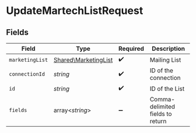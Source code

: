 # UpdateMartechListRequest


## Fields

| Field                                                        | Type                                                         | Required                                                     | Description                                                  |
| ------------------------------------------------------------ | ------------------------------------------------------------ | ------------------------------------------------------------ | ------------------------------------------------------------ |
| `marketingList`                                              | [Shared\MarketingList](../../Models/Shared/MarketingList.md) | :heavy_check_mark:                                           | Mailing List                                                 |
| `connectionId`                                               | *string*                                                     | :heavy_check_mark:                                           | ID of the connection                                         |
| `id`                                                         | *string*                                                     | :heavy_check_mark:                                           | ID of the List                                               |
| `fields`                                                     | array<*string*>                                              | :heavy_minus_sign:                                           | Comma-delimited fields to return                             |
